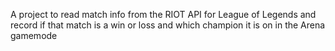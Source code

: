 A project to read match info from the RIOT API for League of Legends and record if that match is a win or loss and which champion it is on in the Arena gamemode
